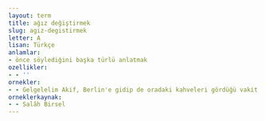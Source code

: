 ```yaml
---
layout: term
title: ağız değiştirmek
slug: agiz-degistirmek
letter: A
lisan: Türkçe
anlamlar:
- önce söylediğini başka türlü anlatmak
ozellikler:
- - ''
ornekler:
- - Gelgelelim Akif, Berlin'e gidip de oradaki kahveleri gördüğü vakit ağız değiştirmek zorunda kalır.
orneklerkaynak:
- - Salâh Birsel
---
```

